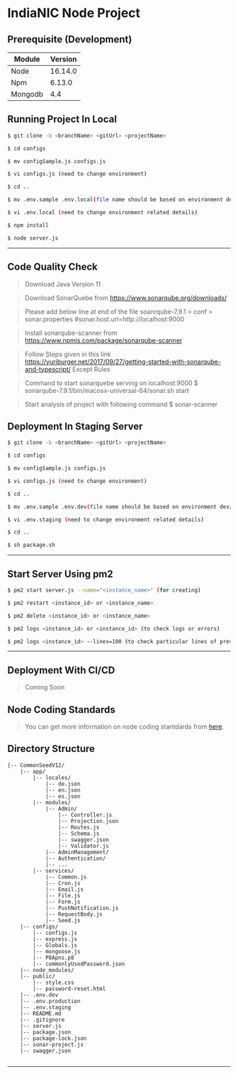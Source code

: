 # IndiaNIC Node Project

## Prerequisite (Development)

| Module | Version |
| --- | --- |
| Node | 16.14.0 |
| Npm | 6.13.0 |
| Mongodb | 4.4 |


## Running Project In Local
``` bash
$ git clone -b <branchName> <gitUrl> <projectName>

$ cd configs

$ mv configSample.js configs.js

$ vi configs.js (need to change environment)

$ cd .. 

$ mv .env.sample .env.local(file name should be based on environment dev/staging/production)

$ vi .env.local (need to change environment related details)

$ npm install

$ node server.js

```
------------

## Code Quality Check

> Download Java Version 11

> Download SonarQuebe from https://www.sonarqube.org/downloads/

> Please add below line at end of the file soanrqube-7.9.1 > conf > sonar.properties #sonar.host.url=http://localhost:9000

> Install sonarqube-scanner from https://www.npmjs.com/package/sonarqube-scanner

> Follow Steps given in this link https://yuriburger.net/2017/09/27/getting-started-with-sonarqube-and-typescript/ Except Rules

> Command to start sonarquebe serving on localhost:9000 $ sonarqube-7.9.1/bin/macosx-universal-64/sonar.sh start

> Start analysis of project with following command $ sonar-scanner

## Deployment In Staging Server

``` bash
$ git clone -b <branchName> <gitUrl> <projectName>

$ cd configs

$ mv configSample.js configs.js

$ vi configs.js (need to change environment)

$ cd .. 

$ mv .env.sample .env.dev(file name should be based on environment dev/staging/production)

$ vi .env.staging (need to change environment related details)

$ cd ..

$ sh package.sh

```
------------

## Start Server Using pm2

``` bash
$ pm2 start server.js --name="<instance_name>" (for creating)

$ pm2 restart <instance_id> or <instance_name>

$ pm2 delete <instance_id> or <instance_name>

$ pm2 logs <instance_id> or <instance_id> (to check logs or errors)

$ pm2 logs <instance_id> --lines=100 (to check particular lines of previous logs)

```
------------

## Deployment With CI/CD
> Coming Soon

## Node Coding Standards

> You can get more information on node coding stantdards from [here](https://docs.google.com/document/d/1_ejxCdzwZzWLrhy1xPmzSh8mt7pnz1p50vuHQSnVcXE/edit).


## Directory Structure
```
|-- CommonSeedV12/
    |-- app/
        |-- locales/
            |-- de.json
            |-- en.json
            |-- es.json
        |-- modules/
            |-- Admin/
                |-- Controller.js
                |-- Projection.json
                |-- Routes.js
                |-- Schema.js
                |-- swagger.json
                |-- Validator.js
            |-- AdminManagement/
            |-- Authentication/
            |-- ...
        |-- services/
            |-- Common.js
            |-- Cron.js
            |-- Email.js
            |-- File.js
            |-- Form.js
            |-- PushNotification.js
            |-- RequestBody.js
            |-- Seed.js
    |-- configs/
        |-- configs.js
        |-- express.js
        |-- Globals.js
        |-- mongoose.js
        |-- P8Apns.p8
        |-- commonlyUsedPassword.json
    |-- node_modules/
    |-- public/
        |-- style.css
        |-- password-reset.html
    |-- .env.dev
    |-- .env.production
    |-- .env.staging
    |-- README.md
    |-- .gitignore
    |-- server.js
    |-- package.json
    |-- package-lock.json
    |-- sonar-project.js
    |-- swagger.json
       
```
-------------

